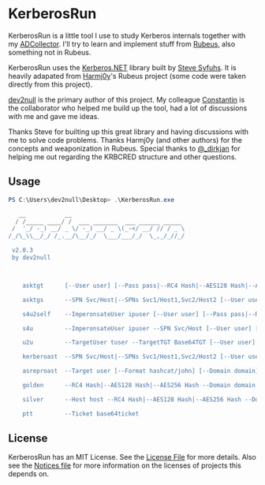 
# KerberosRun

KerberosRun is a little tool I use to study Kerberos internals together with my [ADCollector](https://github.com/dev-2null/ADCollector). I'll try to learn and implement stuff from [Rubeus](https://github.com/GhostPack/Rubeus), also something not in Rubeus.  

KerberosRun uses the [Kerberos.NET](https://github.com/dotnet/Kerberos.NET) library built by [Steve Syfuhs](https://twitter.com/stevesyfuhs). It is heavily adapated from [Harmj0y](https://twitter.com/harmj0y)'s Rubeus project (some code were taken directly from this project). 

[dev2null](https://twitter.com/dev2nulI) is the primary author of this project. My colleague [Constantin](https://twitter.com/_Herberos) is the collaborator who helped me build up the tool, had a lot of discussions with me and gave me ideas. 

Thanks Steve for builting up this great library and having discussions with me to solve code problems. Thanks Harmj0y (and other authors) for the concepts and weaponization in Rubeus. Special thanks to [@_dirkjan](https://twitter.com/_dirkjan) for helping me out regarding the KRBCRED structure and other questions.


## Usage
```powershell
PS C:\Users\dev2null\Desktop> .\KerberosRun.exe

   __           __
  / /_____ ____/ /  ___ _______  ___ ______ _____
 /  '_/ -_) __/ _ \/ -_) __/ _ \(_-</ __/ // / _ \
/_/\_\\__/_/ /_.__/\__/_/  \___/___/_/  \_,_/_//_/

 v2.0.3
 by dev2null



    asktgt      [--User user] [--Pass pass|--RC4 Hash|--AES128 Hash|--AES256 Hash] [--TGTDeleg CIFS/DC] [--Domain domain] [--DC dc] [--UseRC4] [--NoPAC] [--Verbose] [--Outfile] [--PTT]

    asktgs      --SPN Svc/Host|--SPNs Svc1/Host1,Svc2/Host2 [--User user] [--Pass pass|--RC4 Hash|--AES128 Hash|--AES256 Hash|--Ticket Base64Kirbi] [--TGTDeleg CIFS/DC] [--AltService SvcAlt/Host] [--Domain domain] [--DC dc] [--UseRC4] [--TargetDomain targetdomain] [--NoPAC] [--Verbose] [--Outfile] [--PTT]

    s4u2self    --ImperonsateUser ipuser [--User user] [--Pass pass|--RC4 Hash|--AES128 Hash|--AES256 Hash|--Ticket Base64Kirbi] [--TGTDeleg CIFS/DC] [--Domain domain] [--DC dc] [--UseRC4] [--NoPAC] [--Verbose] [--Outfile] [--PTT]

    s4u         --ImperonsateUser ipuser --SPN Svc/Host [--User user] [--Pass pass|--RC4 Hash|--AES128 Hash|--AES256 Hash|--Ticket Base64Kirbi] [--TGTDeleg CIFS/DC] [--AltService SvcAlt/Host] [--Domain domain] [--DC dc] [--UseRC4] [--NoPAC] [--Verbose] [--Outfile] [--PTT]

    u2u         --TargetUser tuser --TargetTGT Base64TGT [--User user] [--Pass pass|--RC4 Hash|--AES128 Hash|--AES256 Hash|--Ticket Base64Kirbi] [--TGTDeleg CIFS/DC] [--PACUser pacuser] [--Domain domain] [--DC dc] [--UseRC4] [--NoPAC] [--Verbose] [--Outfile] [--PTT]

    kerberoast  --SPN Svc/Host|--SPNs Svc1/Host1,Svc2/Host2 [--User user] [--Pass pass|--RC4 Hash|--AES128 Hash|--AES256 Hash] [--TGTDeleg CIFS/DC] [--UseRC4] [--Domain domain] [--DC dc]

    asreproast  --Target user [--Format hashcat/john] [--Domain domain] [--DC dc]

    golden      --RC4 Hash|--AES128 Hash|--AES256 Hash --Domain domain --DomainSID domainsid --ImpersonateUser ipuser --UserID uid  [--PTT]

    silver      --Host host --RC4 Hash|--AES128 Hash|--AES256 Hash --Domain domain --DomainSID domainsid --ImpersonateUser ipuser --Service svc [--PTT]

    ptt         --Ticket base64ticket
```


## License
KerberosRun has an MIT License. See the [License File](/LICENSE) for more details. Also see the [Notices file](/NOTICES) for more information on the licenses of projects this depends on.